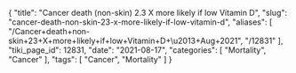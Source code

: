 {
    "title": "Cancer death (non-skin) 2.3 X more likely if low Vitamin D",
    "slug": "cancer-death-non-skin-23-x-more-likely-if-low-vitamin-d",
    "aliases": [
        "/Cancer+death+non-skin+23+X+more+likely+if+low+Vitamin+D+\u2013+Aug+2021",
        "/12831"
    ],
    "tiki_page_id": 12831,
    "date": "2021-08-17",
    "categories": [
        "Mortality",
        "Cancer"
    ],
    "tags": [
        "Cancer",
        "Mortality"
    ]
}